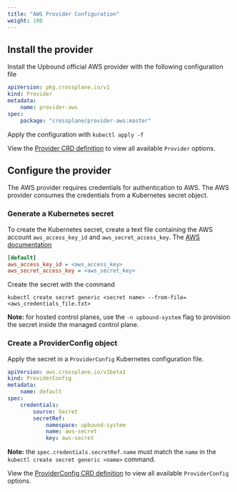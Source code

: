 ```yaml
---
title: "AWS Provider Configuration"
weight: 100
---
```


## Install the provider
Install the Upbound official AWS provider with the following configuration file

```yaml
apiVersion: pkg.crossplane.io/v1
kind: Provider
metadata:
    name: provider-aws
spec:
    package: "crossplane/provider-aws:master"
```

Apply the configuration with `kubectl apply -f`

View the [Provider CRD definition](https://doc.crds.dev/github.com/crossplane/crossplane/pkg.crossplane.io/Provider/v1@v1.8.1) to view all available `Provider` options.

## Configure the provider
The AWS provider requires credentials for authentication to AWS. The AWS provider consumes the credentials from a Kubernetes secret object.

### Generate a Kubernetes secret
To create the Kubernetes secret, create a text file containing the AWS account `aws_access_key_id` and `aws_secret_access_key`. The [AWS documentation](https://docs.aws.amazon.com/cli/latest/userguide/cli-configure-quickstart.html#cli-configure-quickstart-creds)

```ini
[default]
aws_access_key_id = <aws_access_key>
aws_secret_access_key = <aws_secret_key>
```

Create the secret with the command  

`kubectl create secret generic <secret name> --from-file=<aws_credentials_file.txt>`

**Note:** for hosted control planes, use the `-n upbound-system` flag to provision the secret inside the managed control plane.

### Create a ProviderConfig object
Apply the secret in a `ProviderConfig` Kubernetes configuration file.

```yaml
apiVersion: aws.crossplane.io/v1beta1
kind: ProviderConfig
metadata:
    name: default
spec:
    credentials:
        source: Secret
        secretRef:
            namespace: upbound-system
            name: aws-secret
            key: aws-secret
```

**Note:** the `spec.credentials.secretRef.name` must match the `name` in the `kubectl create secret generic <name>` command.

View the [ProviderConfig CRD definition](https://doc.crds.dev/github.com/crossplane/provider-aws/aws.crossplane.io/ProviderConfig/v1beta1@v0.28.1) to view all available `ProviderConfig` options.
